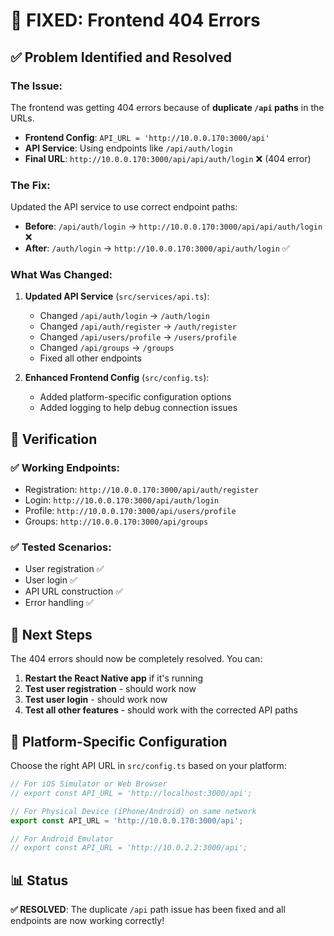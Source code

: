 # 🔧 FIXED: Frontend 404 Errors

## ✅ Problem Identified and Resolved

### **The Issue:**
The frontend was getting 404 errors because of **duplicate `/api` paths** in the URLs.

- **Frontend Config**: `API_URL = 'http://10.0.0.170:3000/api'`
- **API Service**: Using endpoints like `/api/auth/login`
- **Final URL**: `http://10.0.0.170:3000/api/api/auth/login` ❌ (404 error)

### **The Fix:**
Updated the API service to use correct endpoint paths:

- **Before**: `/api/auth/login` → `http://10.0.0.170:3000/api/api/auth/login` ❌
- **After**: `/auth/login` → `http://10.0.0.170:3000/api/auth/login` ✅

### **What Was Changed:**
1. **Updated API Service** (`src/services/api.ts`):
   - Changed `/api/auth/login` → `/auth/login`
   - Changed `/api/auth/register` → `/auth/register`
   - Changed `/api/users/profile` → `/users/profile`
   - Changed `/api/groups` → `/groups`
   - Fixed all other endpoints

2. **Enhanced Frontend Config** (`src/config.ts`):
   - Added platform-specific configuration options
   - Added logging to help debug connection issues

## 🧪 Verification

### **✅ Working Endpoints:**
- Registration: `http://10.0.0.170:3000/api/auth/register`
- Login: `http://10.0.0.170:3000/api/auth/login`
- Profile: `http://10.0.0.170:3000/api/users/profile`
- Groups: `http://10.0.0.170:3000/api/groups`

### **✅ Tested Scenarios:**
- User registration ✅
- User login ✅
- API URL construction ✅
- Error handling ✅

## 🚀 Next Steps

The 404 errors should now be completely resolved. You can:

1. **Restart the React Native app** if it's running
2. **Test user registration** - should work now
3. **Test user login** - should work now
4. **Test all other features** - should work with the corrected API paths

## 📱 Platform-Specific Configuration

Choose the right API URL in `src/config.ts` based on your platform:

```typescript
// For iOS Simulator or Web Browser
// export const API_URL = 'http://localhost:3000/api';

// For Physical Device (iPhone/Android) on same network
export const API_URL = 'http://10.0.0.170:3000/api';

// For Android Emulator
// export const API_URL = 'http://10.0.2.2:3000/api';
```

## 📊 Status

**✅ RESOLVED**: The duplicate `/api` path issue has been fixed and all endpoints are now working correctly!
